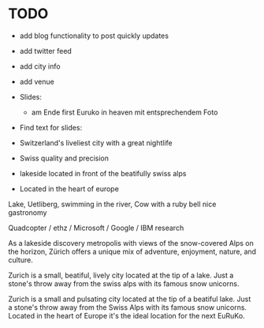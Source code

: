 
# TODO

* add blog functionality to post quickly updates
* add twitter feed
* add city info
* add venue



* Slides:

  * am Ende first Euruko in heaven mit entsprechendem Foto



* Find text for slides:

* Switzerland's liveliest city with a great nightlife
* Swiss quality and precision
* lakeside located in front of the beatifully swiss alps
* Located in the heart of europe

Lake, Uetliberg, swimming in the river,
Cow with a ruby bell
nice gastronomy

Quadcopter / ethz / Microsoft / Google / IBM research


As a lakeside discovery metropolis with views of the snow-covered Alps on the horizon, Zürich offers a unique mix of adventure, enjoyment, nature, and culture. 


Zurich is a small, beatiful, lively city located at the tip of a lake. Just a stone's throw away from the swiss alps with its famous 
snow unicorns.


Zurich is a small and pulsating city located at the tip of a beatiful lake. Just a stone's throw away from the Swiss Alps with its famous snow unicorns. Located in the heart of Europe it's the ideal location for the next EuRuKo.



